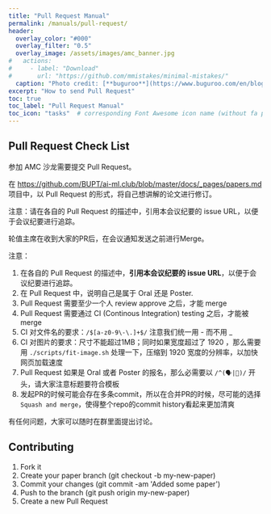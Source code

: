 ```yaml
---
title: "Pull Request Manual"
permalink: /manuals/pull-request/
header:
  overlay_color: "#000"
  overlay_filter: "0.5"
  overlay_image: /assets/images/amc_banner.jpg
#   actions:
#     - label: "Download"
#       url: "https://github.com/mmistakes/minimal-mistakes/"
  caption: "Photo credit: [**buguroo**](https://www.buguroo.com/en/blog/topic/ai)"
excerpt: "How to send Pull Request"
toc: true
toc_label: "Pull Request Manual"
toc_icon: "tasks"  # corresponding Font Awesome icon name (without fa prefix)
---
```


## Pull Request Check List

参加 AMC 沙龙需要提交 Pull Request。

在 <https://github.com/BUPT/ai-ml.club/blob/master/docs/_pages/papers.md> 项目中，以 Pull Request 的形式，将自己想讲解的论文进行修订。

注意：请在各自的 Pull Request 的描述中，引用本会议纪要的 issue URL，以便于会议纪要进行追踪。

轮值主席在收到大家的PR后，在会议通知发送之前进行Merge。

注意：

1. 在各自的 Pull Request 的描述中，**引用本会议纪要的 issue URL**，以便于会议纪要进行追踪。
2. 在 Pull Request 中，说明自己是属于 Oral 还是 Poster.
3. Pull Request 需要至少一个人 review approve 之后，才能 merge
4. Pull Request 需要通过 CI (Continous Integration) testing 之后，才能被 merge
5. CI 对文件名的要求：`/$[a-z0-9\-\.]+$/` 注意我们统一用 - 而不用 _
6. CI 对图片的要求：尺寸不能超过1MB；同时如果宽度超过了 1920 ，那么需要用 `./scripts/fit-image.sh` 处理一下，压缩到 1920 宽度的分辨率，以加快网页加载速度
7. Pull Request 如果是 Oral 或者 Poster 的报名，那么必需要以 `/^(🗣|📰)/` 开头，请大家注意标题要符合模板
8. 发起PR的时候可能会存在多条commit，所以在合并PR的时候，尽可能的选择`Squash and merge`，使得整个repo的commit history看起来更加清爽

有任何问题，大家可以随时在群里面提出讨论。

## Contributing

1. Fork it
1. Create your paper branch (git checkout -b my-new-paper)
1. Commit your changes (git commit -am 'Added some paper')
1. Push to the branch (git push origin my-new-paper)
1. Create a new Pull Request
